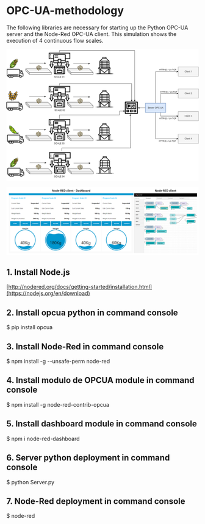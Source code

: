 # OPC-UA-methodology
The following libraries are necessary for starting up the Python OPC-UA server and the Node-Red OPC-UA client. This simulation shows the execution of 4 continuous flow scales.

![SCALES](system_schematic_scales.png)

![SCALES](clients_v2.png)

## 1. Install Node.js
[http://nodered.org/docs/getting-started/installation.html](https://nodejs.org/en/download)

## 2. Install opcua python in command console
$ pip install opcua

## 3. Install Node-Red in command console
$ npm install -g --unsafe-perm node-red

## 4. Install modulo de OPCUA module in command console
$ npm install -g node-red-contrib-opcua

## 5. Install dashboard module in command console
$ npm i node-red-dashboard

## 6. Server python deployment in command console
$ python Server.py

## 7. Node-Red deployment in command console
$ node-red



